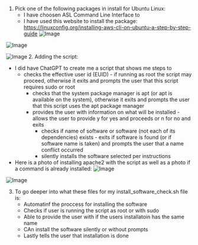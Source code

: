 1. Pick one of the following packages in install for Ubuntu Linux:
     + I have choosen ASL Command Line Interface to
   + I have used this website to install the package: https://linuxconfig.org/installing-aws-cli-on-ubuntu-a-step-by-step-guide
 ![Image](https://github.com/user-attachments/assets/138cce58-f4e7-45ab-b298-b451913f0fee)

![Image](https://github.com/user-attachments/assets/7c011d21-a81f-48d0-9614-ee42ae2d71a9)

![Image](https://github.com/user-attachments/assets/72ecc66d-5dbc-4fca-85d9-60143b97054e)
2. Adding the script: 
 + I did have ChatGPT to create me a script that shows me steps to
   + checks the effective user id (EUID) - if running as root the script may proceed, otherwise it exits and prompts the user that this script requires sudo or root
      + checks that the system package manager is apt (or apt is available on the system), otherwise it exits and prompts the user that this script uses the apt package manager
     + provides the user with information on what will be installed - allows the user to provide y for yes and proceeds or n for no and exits
       + checks if name of software or software (not each of its dependencies) exists - exits if software is found (or if software name is taken) and prompts the user that a name conflict occurred
       + silently installs the software selected per instructions
+ Here is a photo of installing apache2 with the script as well as a photo if a command is already installed:
 ![Image](https://github.com/user-attachments/assets/51b2d258-9e1b-4b56-8022-9d40216afd19)

![Image](https://github.com/user-attachments/assets/4dc827c4-b167-488c-8a47-e86dcf0d2f46)

3. To go deeper into what these files for my install_software_check.sh file is:
   + Automatinf the proccess for installing the software
   + Checks if user is running the script as root or with sudo
   + Able to provide the user with if the users installatoin has the same name
   + CAn install the software silently or without prompts
   + Lastly tells the user that installation is done 
